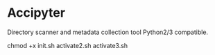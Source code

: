 # Accipyter

Directory scanner and metadata collection tool Python2/3 compatible.

chmod +x init.sh activate2.sh activate3.sh